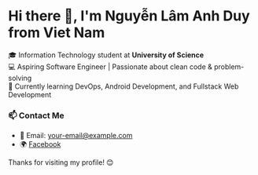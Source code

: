 <h1>Hi there 👋, I'm Nguyễn Lâm Anh Duy from <strong>Viet Nam</strong></h1>

<p>
🎓 Information Technology student at <strong>University of Science</strong> <br/>
💻 Aspiring Software Engineer | Passionate about clean code & problem-solving <br/>
🌱 Currently learning DevOps, Android Development, and Fullstack Web Development <br/>
</p>

### 📫 Contact Me

- 📧 Email: your-email@example.com
- 🌍 [Facebook](https://www.facebook.com/duy.nguyenlamanh)

Thanks for visiting my profile! 😊  
